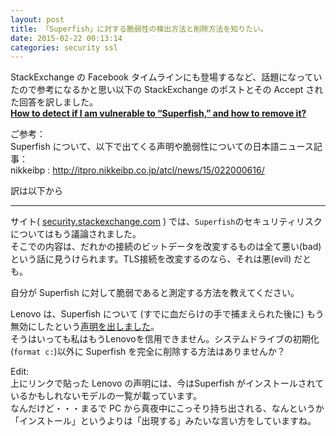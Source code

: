 ```yaml
---
layout: post
title: 「Superfish」に対する脆弱性の検出方法と削除方法を知りたい。
date: 2015-02-22 00:13:14
categories: security ssl
---
```

<!-- {% raw %} -->
<p>StackExchange の Facebook タイムラインにも登場するなど、話題になっていたので参考になるかと思い以下の StackExchange のポストとその Accept された回答を訳しました。<br>
<a href="https://security.stackexchange.com/questions/82056/how-to-detect-if-i-am-vulnerable-to-superfish-and-how-to-remove-it?utm_medium=social&amp;utm_campaign=security-promo&amp;utm_source=facebook.com"><strong>How to detect if I am vulnerable to “Superfish,” and how to remove it?</strong></a></p>

<p>ご参考：<br>
  Superfish について、以下で出てくる声明や脆弱性についての日本語ニュース記事：<br>
  nikkeibp : <a href="http://itpro.nikkeibp.co.jp/atcl/news/15/022000616/" rel="nofollow noreferrer">http://itpro.nikkeibp.co.jp/atcl/news/15/022000616/</a></p>

<p>訳は以下から</p>

<hr>

<p>サイト( <a href="https://security.stackexchange.com/questions/82035/what-security-risks-are-posed-by-software-vendors-deploying-ssl-intercepting-pro">security.stackexchange.com</a> ) では、<code>Superfish</code>のセキュリティリスクについてはもう議論されました。<br>
そこでの内容は、だれかの接続のビットデータを改変するものは全て悪い(bad) という話に見うけられます。TLS接続を改変するのなら、それは悪(evil) だとも。</p>

<p>自分が Superfish に対して脆弱であると測定する方法を教えてください。</p>

<p>Lenovo は、Superfish について (すでに血だらけの手で捕まえられた後に) もう無効にしたという<a href="http://news.lenovo.com/article_display.cfm?article_id=1929&amp;cid=ww:social:147924660:147924659:TWITTER:lenovo:*%20Customer%20Service%20and%20Support&amp;linkId=12450493" rel="nofollow noreferrer">声明を出しました</a>。<br>
そうはいっても私はもうLenovoを信用できません。システムドライブの初期化(<code>format c:</code>)以外に Superfish を完全に削除する方法はありませんか？</p>

<p>Edit: <br>
上にリンクで貼った Lenovo の声明には、今はSuperfish がインストールされているかもしれないモデルの一覧が載っています。<br>
なんだけど・・・まるで PC から真夜中にこっそり持ち出される、なんというか「インストール」というよりは「出現する」みたいな言い方をしていますね。</p>
<!-- {% endraw %} -->

